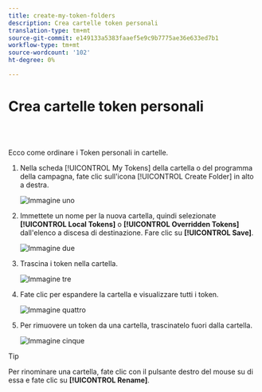 ```yaml
---
title: create-my-token-folders
description: Crea cartelle token personali
translation-type: tm+mt
source-git-commit: e149133a5383faaef5e9c9b7775ae36e633ed7b1
workflow-type: tm+mt
source-wordcount: '102'
ht-degree: 0%

---
```



# Crea cartelle token personali

<br> 

Ecco come ordinare i Token personali in cartelle.

1. Nella scheda [!UICONTROL My Tokens] della cartella o del programma della campagna, fate clic sull&#39;icona [!UICONTROL Create Folder] in alto a destra.

   ![Immagine uno](/help/sky/assets/my-tokens/create-my-token-folders/create-my-token-folders-1.png)

1. Immettete un nome per la nuova cartella, quindi selezionate **[!UICONTROL Local Tokens]** o **[!UICONTROL Overridden Tokens]** dall&#39;elenco a discesa di destinazione. Fare clic su **[!UICONTROL Save]**.

   ![Immagine due](/help/sky/assets/my-tokens/create-my-token-folders/create-my-token-folders-2.png)

1. Trascina i token nella cartella.

   ![Immagine tre](/help/sky/assets/my-tokens/create-my-token-folders/create-my-token-folders-3.png)

1. Fate clic per espandere la cartella e visualizzare tutti i token.

   ![Immagine quattro](/help/sky/assets/my-tokens/create-my-token-folders/create-my-token-folders-4.png)

1. Per rimuovere un token da una cartella, trascinatelo fuori dalla cartella.

   ![Immagine cinque](/help/sky/assets/my-tokens/create-my-token-folders/create-my-token-folders-5.png)

>[!TIP]
>
>Per rinominare una cartella, fate clic con il pulsante destro del mouse su di essa e fate clic su **[!UICONTROL Rename]**.
